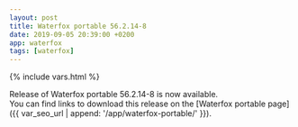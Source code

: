 ```yaml
---
layout: post
title: Waterfox portable 56.2.14-8
date: 2019-09-05 20:39:00 +0200
app: waterfox
tags: [waterfox]
---
```

{% include vars.html %}

Release of Waterfox portable 56.2.14-8 is now available.<br />
You can find links to download this release on the [Waterfox portable page]({{ var_seo_url | append: '/app/waterfox-portable/' }}).